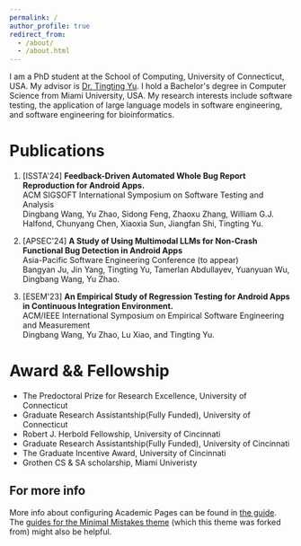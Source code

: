 ```yaml
---
permalink: /
author_profile: true
redirect_from: 
  - /about/
  - /about.html
---
```


I am a PhD student at the School of Computing, University of Connecticut, USA. My advisor is [Dr. Tingting Yu](https://tingting-yu.scholar.uconn.edu/people/). I hold a Bachelor's degree in Computer Science from Miami University, USA. My research interests include software testing,  the application of large language models in software engineering, and software engineering for bioinformatics.

Publications
======
1. [ISSTA'24] **Feedback-Driven Automated Whole Bug Report Reproduction for Android Apps.**
<br/> ACM SIGSOFT International Symposium on Software Testing and Analysis
<br/>Dingbang Wang, Yu Zhao, Sidong Feng, Zhaoxu Zhang, William G.J. Halfond, Chunyang Chen, Xiaoxia Sun, Jiangfan Shi, Tingting Yu. 

2. [APSEC'24] **A Study of Using Multimodal LLMs for Non-Crash Functional Bug Detection in Android Apps**
<br/> Asia-Pacific Software Engineering Conference (to appear)
<br/> Bangyan Ju, Jin Yang, Tingting Yu, Tamerlan Abdullayev, Yuanyuan Wu, Dingbang Wang, Yu Zhao. 

3. [ESEM'23] **An Empirical Study of Regression Testing for Android Apps in Continuous Integration Environment.**
<br/> ACM/IEEE International Symposium on Empirical Software Engineering and Measurement
<br/> Dingbang Wang, Yu Zhao, Lu Xiao, and Tingting Yu.

Award && Fellowship
======
* The Predoctoral Prize for Research Excellence, University of Connecticut
* Graduate Research Assistantship(Fully Funded), University of Connecticut 
* Robert J. Herbold Fellowship, University of Cincinnati
* Graduate Research Assistantship(Fully Funded), University of Cincinnati 
* The Graduate Incentive Award, University of Cincinnati
* Grothen CS & SA scholarship, Miami Univeristy





For more info
------
More info about configuring Academic Pages can be found in [the guide](https://academicpages.github.io/markdown/). The [guides for the Minimal Mistakes theme](https://mmistakes.github.io/minimal-mistakes/docs/configuration/) (which this theme was forked from) might also be helpful.
